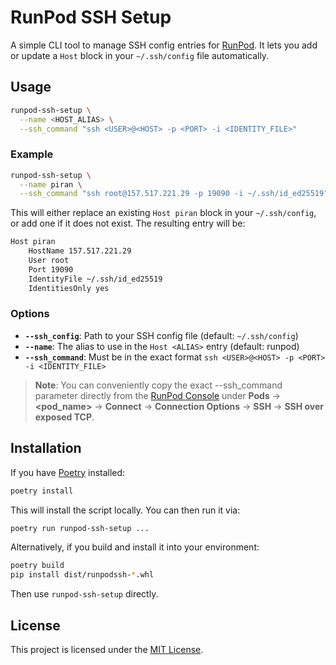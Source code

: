# RunPod SSH Setup

A simple CLI tool to manage SSH config entries for [RunPod](https://www.runpod.io/).
It lets you add or update a `Host` block in your `~/.ssh/config` file automatically.

## Usage

```bash
runpod-ssh-setup \
  --name <HOST_ALIAS> \
  --ssh_command "ssh <USER>@<HOST> -p <PORT> -i <IDENTITY_FILE>"
```

### Example

```bash
runpod-ssh-setup \
  --name piran \
  --ssh_command "ssh root@157.517.221.29 -p 19090 -i ~/.ssh/id_ed25519"
```

This will either replace an existing `Host piran` block in your `~/.ssh/config`, or add
one if it does not exist. The resulting entry will be:

```txt
Host piran
    HostName 157.517.221.29
    User root
    Port 19090
    IdentityFile ~/.ssh/id_ed25519
    IdentitiesOnly yes
```

### Options

- **`--ssh_config`**: Path to your SSH config file (default: `~/.ssh/config`)
- **`--name`**: The alias to use in the `Host <ALIAS>` entry  (default: runpod)
- **`--ssh_command`**: Must be in the exact format
  `ssh <USER>@<HOST> -p <PORT> -i <IDENTITY_FILE>`

> **Note**: You can conveniently copy the exact --ssh_command parameter directly from
> the [RunPod Console](https://www.runpod.io/console/pods) under **Pods** →
> **\<pod_name\>** → **Connect** → **Connection Options** → **SSH** → **SSH over exposed
> TCP**.

## Installation

If you have [Poetry](https://python-poetry.org/) installed:

```bash
poetry install
```

This will install the script locally. You can then run it via:

```bash
poetry run runpod-ssh-setup ...
```

Alternatively, if you build and install it into your environment:

```bash
poetry build
pip install dist/runpodssh-*.whl
```

Then use `runpod-ssh-setup` directly.

## License

This project is licensed under the [MIT License](LICENSE).
